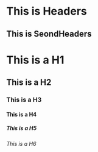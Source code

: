 This is Headers
===============

This is SeondHeaders
--------------------

# This is a H1
## This is a H2
### This is a H3
#### This is a H4
##### This is a H5
###### This is a H6 
